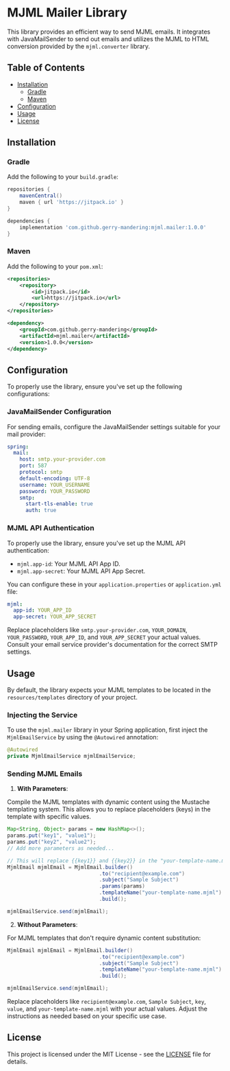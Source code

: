 # MJML Mailer Library

This library provides an efficient way to send MJML emails. It integrates with JavaMailSender to send out emails and utilizes the MJML to HTML conversion provided by the `mjml.converter` library.

## Table of Contents

- [Installation](#installation)
  - [Gradle](#gradle)
  - [Maven](#maven)
- [Configuration](#configuration)
- [Usage](#usage)
- [License](#license)

## Installation

### Gradle

Add the following to your `build.gradle`:

```gradle
repositories {
    mavenCentral()
    maven { url 'https://jitpack.io' }
}

dependencies {
    implementation 'com.github.gerry-mandering:mjml.mailer:1.0.0'
}
```

### Maven

Add the following to your `pom.xml`:

```xml
<repositories>
    <repository>
        <id>jitpack.io</id>
        <url>https://jitpack.io</url>
    </repository>
</repositories>

<dependency>
    <groupId>com.github.gerry-mandering</groupId>
    <artifactId>mjml.mailer</artifactId>
    <version>1.0.0</version>
</dependency>
```

## Configuration

To properly use the library, ensure you've set up the following configurations:

### JavaMailSender Configuration

For sending emails, configure the JavaMailSender settings suitable for your mail provider:

```yml
spring:
  mail:
    host: smtp.your-provider.com
    port: 587
    protocol: smtp
    default-encoding: UTF-8
    username: YOUR_USERNAME
    password: YOUR_PASSWORD
    smtp:
      start-tls-enable: true
      auth: true
```

### MJML API Authentication

To properly use the library, ensure you've set up the MJML API authentication:

- `mjml.app-id`: Your MJML API App ID.
- `mjml.app-secret`: Your MJML API App Secret.

You can configure these in your `application.properties` or `application.yml` file:

```yml
mjml:
  app-id: YOUR_APP_ID
  app-secret: YOUR_APP_SECRET
```

Replace placeholders like `smtp.your-provider.com`, `YOUR_DOMAIN`, `YOUR_PASSWORD`, `YOUR_APP_ID`, and `YOUR_APP_SECRET` your actual values. Consult your email service provider's documentation for the correct SMTP settings.

## Usage

By default, the library expects your MJML templates to be located in the `resources/templates` directory of your project.

### Injecting the Service

To use the `mjml.mailer` library in your Spring application, first inject the `MjmlEmailService` by using the `@Autowired` annotation:

```java
@Autowired
private MjmlEmailService mjmlEmailService;
```

### Sending MJML Emails

1. **With Parameters**:

Compile the MJML templates with dynamic content using the Mustache templating system. This allows you to replace placeholders (keys) in the template with specific values. 

```java
Map<String, Object> params = new HashMap<>();
params.put("key1", "value1");
params.put("key2", "value2");
// Add more parameters as needed...

// This will replace {{key1}} and {{key2}} in the "your-template-name.mjml" with "value1" and "value2" respectively.
MjmlEmail mjmlEmail = MjmlEmail.builder()
                              .to("recipient@example.com")
                              .subject("Sample Subject")
                              .params(params)
                              .templateName("your-template-name.mjml")
                              .build();

mjmlEmailService.send(mjmlEmail);
```

2. **Without Parameters**:

For MJML templates that don't require dynamic content substitution:

```java
MjmlEmail mjmlEmail = MjmlEmail.builder()
                              .to("recipient@example.com")
                              .subject("Sample Subject")
                              .templateName("your-template-name.mjml")
                              .build();

mjmlEmailService.send(mjmlEmail);
```

Replace placeholders like `recipient@example.com`, `Sample Subject`, `key`, `value`, and `your-template-name.mjml` with your actual values. Adjust the instructions as needed based on your specific use case.

## License

This project is licensed under the MIT License - see the [LICENSE](LICENSE) file for details.
